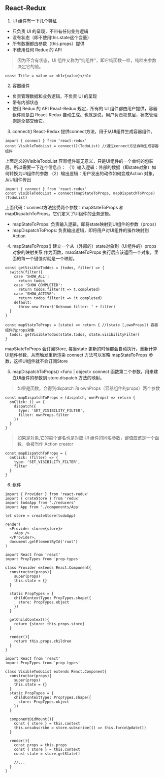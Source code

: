## React-Redux
1. UI 组件有一下几个特征
- 只负责 UI 的呈现，不带有任何业务逻辑
- 没有状态（即不使用this.state这个变量）
- 所有数据都由参数（this.props）提供
- 不使用任何 Redux 的 API

> 因为不含有状态，UI 组件又称为"纯组件"，即它纯函数一样，纯粹由参数决定它的值。
```
const Title = value => <h1>{value}</h1>
```

2. 容器组件
- 负责管理数据和业务逻辑，不负责 UI 的呈现
- 带有内部状态
- 使用 Redux 的 API
React-Redux 规定，所有的 UI 组件都由用户提供，容器组件则是由 React-Redux 自动生成。也就是说，用户负责视觉层，状态管理则是全部交给它。

3. connect()
React-Redux 提供connect方法，用于从UI组件生成容器组件。
```
import { connect } from 'react-redux'
const VisibleTodoList = connect()(TodoList) //通过connect方法自动生成容器组件
```
上面定义的VisibleTodoList 容器组件毫无意义，只是UI组件的一个单纯的包装层。所以需要一下连个信息点：
（1）输入逻辑：外部的数据（即state对象）如何转换为UI组件的参数
（2）输出逻辑：用户发出的动作如何变成Action 对象，从UI组件传出
```
import { connect } from 'react-redux'
const VisibleTodoList = connect(mapStateToProps, mapDispatchToProps)(TodoList)
```
上面代码：connect方法接受两个参数：mapStateToProps 和 mapDispatchToProps。它们定义了UI组件的业务逻辑。
- mapStateToProps: 负责输入逻辑，即将state映射到UI组件的参数（props）
- mapDispatchToProps: 负责输出逻辑，即将用户对UI组件的操作映射到Action

4. mapStateToProps()
建立一个从（外部的）state对象到（UI组件的）props对象的映射关系
作为函数，maoStateToProps 执行后应该返回一个对象，里面的每一个键值对就是一个映射。
```
const getVisibleToddos = (todos, filter) => {
  switch(filter){
    case 'SHOW_ALL':
      return todos
    case 'SHOW_COMPLETED':
      return todos.filter(t => t.completed)
    case 'SHOW_ACTIVE':
      return todos.filter(t => !t.completed)
    default:
      throw new Error('Unknown filter: ' + filter)
  }
}

const mapStateToProps = (state) => return { //(state [,ownProps]) 容器组件的props对象
  todos: getVisibleTodos(state.todos, state.visibilityFilter)
}
```
mapStateToProps 会订阅Store, 每当state 更新的时候都会自动执行，重新计算UI组件参数，从而触发重新渲染
connect 方法可以省略 mapStateToProps 参数，这样UI组件就不会订阅Store

5. mapDispatchToProps() <func | object>
connect 函数第二个参数，用来建立UI组件的参数到 store.dispatch 方法的映射。
> 如果是函数，会得到dispatch 和 ownProps（容器组件的props）两个参数
```
const mapDispatchToProps = (dispatch, ownProps) => return {
  onClick: () => {
    dispatch({
      type: 'SET_VISIBILITY_FILTER',
      filter: ownProps.filter
    })
  }
}
```
> 如果是对象,它的每个键名也是对应 UI 组件的同名参数，键值应该是一个函数，会被当作 Action creator
```
const mapDispatchToProps = {
  onClick: (filter) => {
    type: 'SET_VISIBILITY_FILTER',
    filter
  }
}
```

6. <Provider>组件
```
import { Provider } from 'react-redux'
import { crateStore } from 'redux'
import todoApp from './reducers'
import App from './components/App'

let store = createStore(todoApp)

render(
  <Provider store={store}>
    <App />
  </Provider>,
  document.getElementById('root')
)
```

```
import React from 'react'
import PropTypes from 'prop-types'

class Provider extends React.Component{
  constructor(props){
    super(props)
    this.state = {}
  }
  
  static PropTypes = {
    childContextType: PropTypes.shape({
      store: PropTypes.object
    })
  }
  
  getChildContext(){
    return {store: this.props.store}
  }
  
  render(){
    return this.props.children
  }
}
```

```
import React from 'react'
import PropTypes from 'prop-types'

class VisibleTodoList extends React.Component{
  constructor(props){
    super(props)
    this.state = {}
  }
  static PropTypes = {
    childContextType: PropTypes.shape({
      store: PropTypes.object
    })
  }
  
  componentDidMount(){
    const { store } = this.context
    this.unsubscribe = store.subscribe(() => this.forceUpdate())
  }
    
  render(){
    const props = this.props
    const { store } = this.context
    const state = store.getState()
    
    //...
  }
}
```
